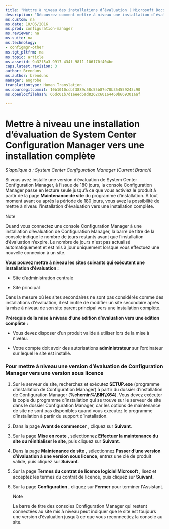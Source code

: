 ```yaml
---
title: "Mettre à niveau des installations d’évaluation | Microsoft Docs"
description: "Découvrez comment mettre à niveau une installation d’évaluation vers une installation complète de System Center Configuration Manager."
ms.custom: na
ms.date: 10/06/2016
ms.prod: configuration-manager
ms.reviewer: na
ms.suite: na
ms.technology:
- configmgr-other
ms.tgt_pltfrm: na
ms.topic: article
ms.assetid: 9a32f5a3-9917-434f-9811-106170f404be
caps.latest.revision: 3
author: Brenduns
ms.author: brenduns
manager: angrobe
translationtype: Human Translation
ms.sourcegitcommit: 10b1010ccbf3889c58c55b87e70b354559243c90
ms.openlocfilehash: 66dc01b7d1eeed5ad8262c60164460b669301aaf

---
```

# <a name="upgrade-an-evaluation-install-of-system-center-configuration-manager-to-a-full-install"></a>Mettre à niveau une installation d’évaluation de System Center Configuration Manager vers une installation complète

*S’applique à : System Center Configuration Manager (Current Branch)*



 Si vous avez installé une version d’évaluation de System Center Configuration Manager, à l’issue de 180 jours, la console Configuration Manager passe en lecture seule jusqu’à ce que vous activiez le produit à partir de la page **Maintenance de site** du programme d’installation. À tout moment avant ou après la période de 180 jours, vous avez la possibilité de mettre à niveau l'installation d'évaluation vers une installation complète.  

> [!NOTE]  
>  Quand vous connectez une console Configuration Manager à une installation d’évaluation de Configuration Manager, la barre de titre de la console indique le nombre de jours restants avant que l’installation d’évaluation n’expire. Le nombre de jours n'est pas actualisé automatiquement et est mis à jour uniquement lorsque vous effectuez une nouvelle connexion à un site.  

 **Vous pouvez mettre à niveau les sites suivants qui exécutent une installation d’évaluation :**  

-   Site d'administration centrale  

-   Site principal  

Dans la mesure où les sites secondaires ne sont pas considérés comme des installations d'évaluation, il est inutile de modifier un site secondaire après la mise à niveau de son site parent principal vers une installation complète.  

**Prérequis de la mise à niveau d’une édition d’évaluation vers une édition complète :**  

-   Vous devez disposer d’un produit valide à utiliser lors de la mise à niveau.  

-   Votre compte doit avoir des autorisations **administrateur** sur l’ordinateur sur lequel le site est installé.  

### <a name="to-upgrade-an-evaluation-edition-of-configuration-manager-to-a-licensed-edition"></a>Pour mettre à niveau une version d’évaluation de Configuration Manager vers une version sous licence  

1.  Sur le serveur de site, recherchez et exécutez **SETUP.exe** (programme d’installation de Configuration Manager) à partir du dossier d’installation de Configuration Manager (**%chemin%\BIN\X64**).  Vous devez exécuter la copie du programme d’installation qui se trouve sur le serveur de site dans le dossier Configuration Manager, car les options de maintenance de site ne sont pas disponibles quand vous exécutez le programme d’installation à partir du support d’installation.  

2.  Dans la page **Avant de commencer** , cliquez sur **Suivant**.  

3.  Sur la page **Mise en route** , sélectionnez **Effectuer la maintenance du site ou réinitialiser le site**, puis cliquez sur **Suivant**.  

4.  Dans la page **Maintenance de site** , sélectionnez **Passer d’une version d’évaluation à une version sous licence**, entrez une clé de produit valide, puis cliquez sur **Suivant**.  

5.  Sur la page **Termes du contrat de licence logiciel Microsoft** , lisez et acceptez les termes du contrat de licence, puis cliquez sur **Suivant**.  

6.  Sur la page **Configuration** , cliquez sur **Fermer** pour terminer l'Assistant.  

    > [!NOTE]  
    >  La barre de titre des consoles Configuration Manager qui restent connectées au site mis à niveau peut indiquer que le site est toujours une version d’évaluation jusqu’à ce que vous reconnectiez la console au site.  



<!--HONumber=Dec16_HO3-->


